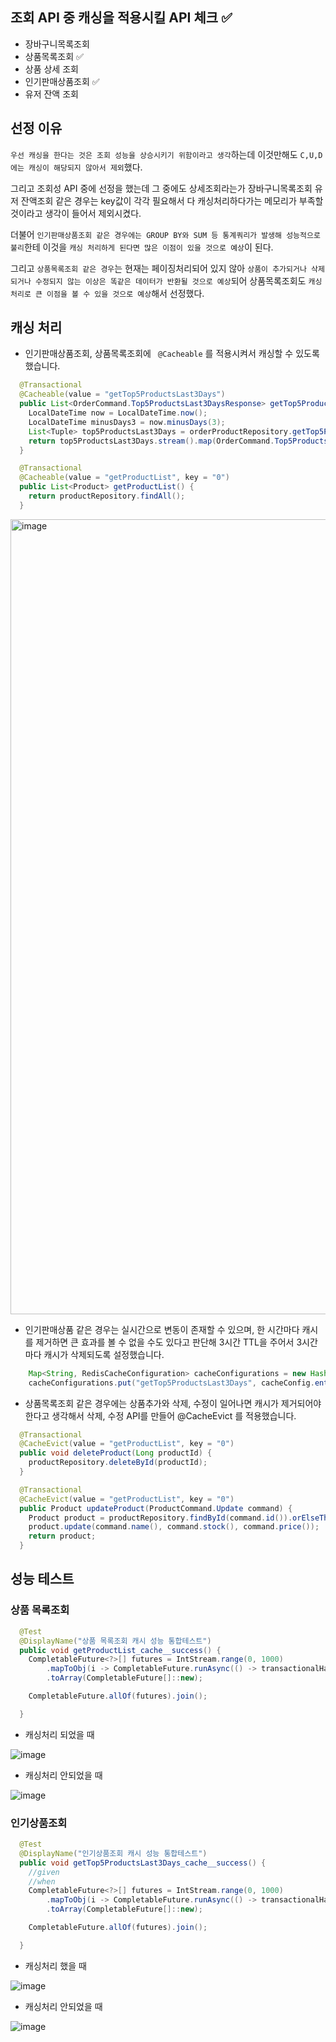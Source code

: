 
## 조회 API 중 캐싱을 적용시킬 API 체크 ✅
- 장바구니목록조회 
- 상품목록조회  ✅
- 상품 상세 조회
- 인기판매상품조회 ✅
- 유저 잔액 조회

## 선정 이유
`우선 캐싱을 한다는 것은 조회 성능을 상승시키기 위함이라고 생각`하는데 이것만해도 `C,U,D 에는 캐싱이 해당되지 않아서 제외`했다. 

그리고 조회성 API 중에 선정을 했는데 그 중에도 상세조회라는가 장바구니목록조회 유저 잔액조회 같은 경우는 key값이 각각 필요해서 다 캐싱처리하다가는 메모리가 부족할 것이라고 생각이 들어서 제외시켰다.

더불어 `인기판매상품조회 같은 경우에는 GROUP BY와 SUM 등 통계쿼리가 발생해 성능적으로 불리`한테 이것을 `캐싱 처리하게 된다면 많은 이점이 있을 것으로 예상`이 된다. 

그리고 `상품목록조회 같은 경우`는 현재는 페이징처리되어 있지 않아 `상품이 추가되거나 삭제되거나 수정되지 않는 이상은 똑같은 데이터가 반환될 것으로 예상`되어 상품목록조회도 `캐싱처리로 큰 이점을 볼 수 있을 것으로 예상`해서 선정했다.


## 캐싱 처리
- 인기판매상품조회, 상품목록조회에 ` @Cacheable` 를 적용시켜서 캐싱할 수 있도록 했습니다.

```java
  @Transactional
  @Cacheable(value = "getTop5ProductsLast3Days")
  public List<OrderCommand.Top5ProductsLast3DaysResponse> getTop5ProductsLast3Days() {
    LocalDateTime now = LocalDateTime.now();
    LocalDateTime minusDays3 = now.minusDays(3);
    List<Tuple> top5ProductsLast3Days = orderProductRepository.getTop5ProductsLast3Days(now, minusDays3);
    return top5ProductsLast3Days.stream().map(OrderCommand.Top5ProductsLast3DaysResponse::new).toList();
  }
```

```java
  @Transactional
  @Cacheable(value = "getProductList", key = "0")
  public List<Product> getProductList() {
    return productRepository.findAll();
  }
```

<img width="1272" alt="image" src="https://github.com/user-attachments/assets/d1c58aea-b7ce-418f-b0d2-edba9ab669dd">

- 인기판매상품 같은 경우는 실시간으로 변동이 존재할 수 있으며, 한 시간마다 캐시를 제거하면 큰 효과를 볼 수 없을 수도 있다고 판단해 3시간 TTL을 주어서 3시간마다 캐시가 삭제되도록 설정했습니다.
```java
    Map<String, RedisCacheConfiguration> cacheConfigurations = new HashMap<>();
    cacheConfigurations.put("getTop5ProductsLast3Days", cacheConfig.entryTtl(Duration.ofHours(3)));
```

- 상품목록조회 같은 경우에는 상품추가와 삭제, 수정이 일어나면 캐시가 제거되어야한다고 생각해서 삭제, 수정 API를 만들어   @CacheEvict 를 적용했습니다.

```java
  @Transactional
  @CacheEvict(value = "getProductList", key = "0")
  public void deleteProduct(Long productId) {
    productRepository.deleteById(productId);
  }

  @Transactional
  @CacheEvict(value = "getProductList", key = "0")
  public Product updateProduct(ProductCommand.Update command) {
    Product product = productRepository.findById(command.id()).orElseThrow(() -> new NotFoundException("상품", true));
    product.update(command.name(), command.stock(), command.price());
    return product;
  }
```


## 성능 테스트

### 상품 목록조회
```java
  @Test
  @DisplayName("상품 목록조회 캐시 성능 통합테스트")
  public void getProductList_cache__success() {
    CompletableFuture<?>[] futures = IntStream.range(0, 1000)
        .mapToObj(i -> CompletableFuture.runAsync(() -> transactionalHandler.runWithTransaction(() ->  productService.getProductList())))
        .toArray(CompletableFuture[]::new);

    CompletableFuture.allOf(futures).join();

  }
```
- 캐싱처리 되었을 때


![image](https://github.com/user-attachments/assets/420d4bfb-0b29-420a-911e-6e67048d467d)


- 캐싱처리 안되었을 때


![image](https://github.com/user-attachments/assets/3214b066-580a-4899-9ff8-8410f99b848a)




### 인기상품조회
```java
  @Test
  @DisplayName("인기상품조회 캐시 성능 통합테스트")
  public void getTop5ProductsLast3Days_cache__success() {
    //given
    //when
    CompletableFuture<?>[] futures = IntStream.range(0, 1000)
        .mapToObj(i -> CompletableFuture.runAsync(() -> transactionalHandler.runWithTransaction(() ->  orderService.getTop5ProductsLast3Days())))
        .toArray(CompletableFuture[]::new);

    CompletableFuture.allOf(futures).join();

  }
```


- 캐싱처리 했을 때

![image](https://github.com/user-attachments/assets/f900b03f-0bf3-4ae2-a402-89c3b47aebd5)


- 캐싱처리 안되었을 때

![image](https://github.com/user-attachments/assets/6570df25-46af-4287-a2e2-7cce302ee9b4)

